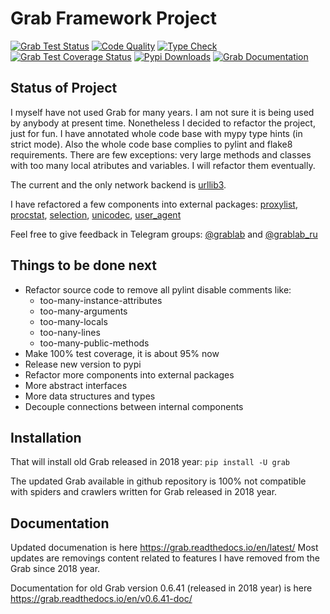 # Grab Framework Project

[![Grab Test Status](https://github.com/lorien/grab/actions/workflows/test.yml/badge.svg)](https://github.com/lorien/grab/actions/workflows/test.yml)
[![Code Quality](https://github.com/lorien/grab/actions/workflows/check.yml/badge.svg)](https://github.com/lorien/grab/actions/workflows/test.yml)
[![Type Check](https://github.com/lorien/grab/actions/workflows/mypy.yml/badge.svg)](https://github.com/lorien/grab/actions/workflows/mypy.yml)
[![Grab Test Coverage Status](https://coveralls.io/repos/github/lorien/grab/badge.svg)](https://coveralls.io/github/lorien/grab)
[![Pypi Downloads](https://img.shields.io/pypi/dw/grab?label=Downloads)](https://pypistats.org/packages/grab)
[![Grab Documentation](https://readthedocs.org/projects/grab/badge/?version=latest)](https://grab.readthedocs.io/en/latest/)

## Status of Project

I myself have not used Grab for many years. I am not sure it is being used by anybody at present time.
Nonetheless I decided to refactor the project, just for fun. I have annotated
whole code base with mypy type hints (in strict mode). Also the whole code base complies to
pylint and flake8 requirements. There are few exceptions: very large methods and classes with too many local
atributes and variables. I will refactor them eventually.

The current and the only network backend is [urllib3](https://github.com/urllib3/urllib3).

I have refactored a few components into external packages: [proxylist](https://github.com/lorien/proxylist),
[procstat](https://github.com/lorien/procstat), [selection](https://github.com/lorien/selection),
[unicodec](https://github.com/lorien/unicodec), [user\_agent](https://github.com/lorien/user_agent)

Feel free to give feedback in Telegram groups: [@grablab](https://t.me/grablab) and [@grablab\_ru](https://t.me/grablab_ru)

## Things to be done next

* Refactor source code to remove all pylint disable comments like:
    * too-many-instance-attributes
    * too-many-arguments
    * too-many-locals
    * too-nany-lines
    * too-many-public-methods
* Make 100% test coverage, it is about 95% now
* Release new version to pypi
* Refactor more components into external packages
* More abstract interfaces
* More data structures and types
* Decouple connections between internal components

## Installation

That will install old Grab released in 2018 year: `pip install -U grab`

The updated Grab available in github repository is 100% not compatible with spiders and crawlers
written for Grab released in 2018 year.

## Documentation

Updated documenation is here https://grab.readthedocs.io/en/latest/ Most updates are removings
content related to features I have removed from the Grab since 2018 year.

Documentation for old Grab version 0.6.41 (released in 2018 year) is here https://grab.readthedocs.io/en/v0.6.41-doc/

